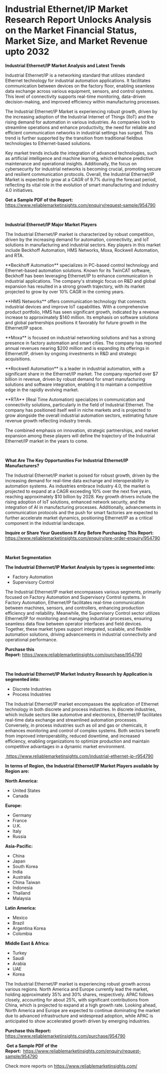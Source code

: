 <p><h1>Industrial Ethernet/IP Market Research Report Unlocks Analysis on the Market Financial Status, Market Size, and Market Revenue upto 2032</h1></p><p><strong>Industrial Ethernet/IP Market Analysis and Latest Trends</strong></p>
<p><p>Industrial Ethernet/IP is a networking standard that utilizes standard Ethernet technology for industrial automation applications. It facilitates communication between devices on the factory floor, enabling seamless data exchange across various equipment, sensors, and control systems. This level of connectivity supports real-time monitoring, data-driven decision-making, and improved efficiency within manufacturing processes.</p><p>The Industrial Ethernet/IP Market is experiencing robust growth, driven by the increasing adoption of the Industrial Internet of Things (IIoT) and the rising demand for automation in various industries. As companies look to streamline operations and enhance productivity, the need for reliable and efficient communication networks in industrial settings has surged. This trend is further supported by the transition from traditional fieldbus technologies to Ethernet-based solutions.</p><p>Key market trends include the integration of advanced technologies, such as artificial intelligence and machine learning, which enhance predictive maintenance and operational insights. Additionally, the focus on cybersecurity for industrial networks is becoming crucial, promoting secure and resilient communication protocols. Overall, the Industrial Ethernet/IP Market is expected to grow at a CAGR of 9.7% during the forecast period, reflecting its vital role in the evolution of smart manufacturing and industry 4.0 initiatives.</p></p>
<p><strong>Get a Sample PDF of the Report:&nbsp;</strong> <a href="https://www.reliablemarketinsights.com/enquiry/request-sample/954790?utm_campaign=2182&utm_medium=2&utm_source=Github&utm_content=ia&utm_term=15022025&utm_id=industrial-ethernetip">https://www.reliablemarketinsights.com/enquiry/request-sample/954790</a></p>
<p>&nbsp;</p>
<p><strong>Industrial Ethernet/IP Major Market Players</strong></p>
<p><p>The Industrial Ethernet/IP market is characterized by robust competition, driven by the increasing demand for automation, connectivity, and IoT solutions in manufacturing and industrial sectors. Key players in this market include Beckhoff Automation, HMS Networks, Moxa, Rockwell Automation, and RTA.</p><p>**Beckhoff Automation** specializes in PC-based control technology and Ethernet-based automation solutions. Known for its TwinCAT software, Beckhoff has been leveraging Ethernet/IP to enhance communication in industrial applications. The company's strategic focus on R&D and global expansion has resulted in a strong growth trajectory, with its market projected to grow by over 10% CAGR in the coming years.</p><p>**HMS Networks** offers communication technology that connects industrial devices and improve IoT capabilities. With a comprehensive product portfolio, HMS has seen significant growth, indicated by a revenue increase to approximately $140 million. Its emphasis on software solutions and global partnerships positions it favorably for future growth in the Ethernet/IP space.</p><p>**Moxa** is focused on industrial networking solutions and has a strong presence in factory automation and smart cities. The company has reported annual revenues nearing $200 million and is expanding its offerings in Ethernet/IP, driven by ongoing investments in R&D and strategic acquisitions.</p><p>**Rockwell Automation** is a leader in industrial automation, with a significant share in the Ethernet/IP market. The company reported over $7 billion in revenue, driven by robust demand for smart manufacturing solutions and software integration, enabling it to maintain a competitive edge in the rapidly evolving market.</p><p>**RTA** (Real Time Automation) specializes in communication and connectivity solutions, particularly in the field of Industrial Ethernet. The company has positioned itself well in niche markets and is projected to grow alongside the overall industrial automation sectors, estimating future revenue growth reflecting industry trends.</p><p>The combined emphasis on innovation, strategic partnerships, and market expansion among these players will define the trajectory of the Industrial Ethernet/IP market in the years to come.</p></p>
<p>&nbsp;</p>
<p><strong>What Are The Key Opportunities For Industrial Ethernet/IP Manufacturers?</strong></p>
<p><p>The Industrial Ethernet/IP market is poised for robust growth, driven by the increasing demand for real-time data exchange and interoperability in automation systems. As industries embrace Industry 4.0, the market is projected to expand at a CAGR exceeding 10% over the next five years, reaching approximately $10 billion by 2028. Key growth drivers include the rising adoption of IoT solutions, enhanced network security, and the integration of AI in manufacturing processes. Additionally, advancements in communication protocols and the push for smart factories are expected to further accelerate market dynamics, positioning Ethernet/IP as a critical component in the industrial landscape.</p></p>
<p><strong>Inquire or Share Your Questions If Any Before Purchasing This Report:</strong> <a href="https://www.reliablemarketinsights.com/enquiry/pre-order-enquiry/954790?utm_campaign=2182&utm_medium=2&utm_source=Github&utm_content=ia&utm_term=15022025&utm_id=industrial-ethernetip">https://www.reliablemarketinsights.com/enquiry/pre-order-enquiry/954790</a></p>
<p>&nbsp;</p>
<p><strong>Market Segmentation</strong></p>
<p><strong>The Industrial Ethernet/IP Market Analysis by types is segmented into:</strong></p>
<p><ul><li>Factory Automation</li><li>Supervisory Control</li></ul></p>
<p><p>The Industrial Ethernet/IP market encompasses various segments, primarily focused on Factory Automation and Supervisory Control systems. In Factory Automation, Ethernet/IP facilitates real-time communication between machines, sensors, and controllers, enhancing production efficiency and reliability. Meanwhile, the Supervisory Control sector utilizes Ethernet/IP for monitoring and managing industrial processes, ensuring seamless data flow between operator interfaces and field devices. Together, these market types support integrated, scalable, and flexible automation solutions, driving advancements in industrial connectivity and operational performance.</p></p>
<p><strong>Purchase this Report:&nbsp;</strong><a href="https://www.reliablemarketinsights.com/purchase/954790?utm_campaign=2182&utm_medium=2&utm_source=Github&utm_content=ia&utm_term=15022025&utm_id=industrial-ethernetip">https://www.reliablemarketinsights.com/purchase/954790</a></p>
<p>&nbsp;</p>
<p><strong>The Industrial Ethernet/IP Market Industry Research by Application is segmented into:</strong></p>
<p><ul><li>Discrete Industries</li><li>Process Industries</li></ul></p>
<p><p>The Industrial Ethernet/IP market encompasses the application of Ethernet technology in both discrete and process industries. In discrete industries, which include sectors like automotive and electronics, Ethernet/IP facilitates real-time data exchange and streamlined automation processes. Conversely, in process industries such as oil and gas or chemicals, it enhances monitoring and control of complex systems. Both sectors benefit from improved interoperability, reduced downtime, and increased efficiency, enabling organizations to optimize production and maintain competitive advantages in a dynamic market environment.</p></p>
<p><a href="https://www.reliablemarketinsights.com/industrial-ethernet-ip-r954790?utm_campaign=2182&utm_medium=2&utm_source=Github&utm_content=ia&utm_term=15022025&utm_id=industrial-ethernetip">&nbsp;https://www.reliablemarketinsights.com/industrial-ethernet-ip-r954790</a></p>
<p><strong>In terms of Region, the Industrial Ethernet/IP Market Players available by Region are:</strong></p>
<p>
    <p> <strong> North America: </strong>
        <ul>
            <li>United States</li>
            <li>Canada</li>
        </ul>
        </p> 
    <p> <strong> Europe: </strong>
        <ul>
            <li>Germany</li>
            <li>France</li>
            <li>U.K.</li>
            <li>Italy</li>
            <li>Russia</li>
        </ul>
        </p> 
    <p> <strong> Asia-Pacific: </strong>
        <ul>
            <li>China</li>
            <li>Japan</li>
            <li>South Korea</li>
            <li>India</li>
            <li>Australia</li>
            <li>China Taiwan</li>
            <li>Indonesia</li>
            <li>Thailand</li>
            <li>Malaysia</li>
        </ul>
        </p> 
    <p> <strong> Latin America: </strong>
        <ul>
            <li>Mexico</li>
            <li>Brazil</li>
            <li>Argentina Korea</li>
            <li>Colombia</li>
        </ul>
        </p> 
    <p> <strong> Middle East & Africa: </strong>
        <ul>
            <li>Turkey</li>
            <li>Saudi</li>
            <li>Arabia</li>
            <li>UAE</li>
            <li>Korea</li>
        </ul>
    </p>
    </p>
<p><p>The Industrial Ethernet/IP market is experiencing robust growth across various regions. North America and Europe currently lead the market, holding approximately 35% and 30% shares, respectively. APAC follows closely, accounting for about 25%, with significant contributions from China, which is projected to expand at a high growth rate. Looking ahead, North America and Europe are expected to continue dominating the market due to advanced infrastructure and widespread adoption, while APAC is anticipated to show accelerated growth driven by emerging industries.</p></p>
<p><strong>Purchase this Report: </strong><a href="https://www.reliablemarketinsights.com/purchase/954790?utm_campaign=2182&utm_medium=2&utm_source=Github&utm_content=ia&utm_term=15022025&utm_id=industrial-ethernetip">https://www.reliablemarketinsights.com/purchase/954790</a></p>
<p>&nbsp;<strong>Get a Sample PDF of the Report:&nbsp;&nbsp;</strong><a href="https://www.reliablemarketinsights.com/enquiry/request-sample/954790?utm_campaign=2182&utm_medium=2&utm_source=Github&utm_content=ia&utm_term=15022025&utm_id=industrial-ethernetip">https://www.reliablemarketinsights.com/enquiry/request-sample/954790</a></p>
<p><strong></strong></p>
<p>Check more reports on <a href="https://www.reliablemarketinsights.com/?utm_campaign=2182&utm_medium=2&utm_source=Github&utm_content=ia&utm_term=15022025&utm_id=industrial-ethernetip">https://www.reliablemarketinsights.com/</a></p>